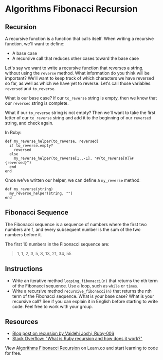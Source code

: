 
# Algorithms Fibonacci Recursion
## Recursion
A recursive function is a function that calls itself. When writing a recursive function, we'll want to define:
- A base case
- A recursive call that reduces other cases toward the base case

Let's say we want to write a recursive function that reverses a string, without using the `reverse` method. What information do you think will be important? We'll want to keep track of which characters we have reversed so far, as well as which we have yet to reverse. Let's call those variables `reversed` and `to_reverse`.

What is our base case? If our `to_reverse` string is empty, then we know that our `reversed` string is complete.

What if our `to_reverse` string is not empty? Then we'll want to take the first letter of our `to_reverse` string and add it to the beginning of our `reversed` string, and check again.

In Ruby:
```
def my_reverse_helper(to_reverse, reversed)
  if to_reverse.empty?
    reversed
  else
    my_reverse_helper(to_reverse[1..-1], "#{to_reverse[0]}#{reversed}")
  end
end
```

Once we've written our helper, we can define a `my_reverse` method:
```
def my_reverse(string)
  my_reverse_helper(string, "")
end
```

## Fibonacci Sequence
The Fibonacci sequence is a sequence of numbers where the first two numbers are 1, and every subsequent number is the sum of the two numbers before it.

The first 10 numbers in the Fibonacci sequence are:

> 1, 1, 2, 3, 5, 8, 13, 21, 34, 55

## Instructions
- Write an iterative method `looping_fibonacci(n)` that returns the nth term of the Fibonacci sequence. Use a loop, such as `while` or `times`.
- Write a recursive method `recursive_fibonacci(n)` that returns the nth term of the Fibonacci sequence. What is your base case? What is your recursive call? See if you can explain it in English before starting to write code. Feel free to work with your group.

## Resources
* [Blog post on recursion by Vaidehi Joshi, Ruby-006](http://vaidehijoshi.github.io/blog/2014/12/14/to-understand-recursion-you-must-first-understand-recursion/)
* [Stack Overflow: "What is Ruby recursion and how does it work?"](http://stackoverflow.com/questions/6418017/what-is-ruby-recursion-and-how-does-it-work)
<p data-visibility='hidden'>View <a href='https://learn.co/lessons/algorithms-fibonacci-recursion' title='Algorithms Fibonacci Recursion'>Algorithms Fibonacci Recursion</a> on Learn.co and start learning to code for free.</p>
